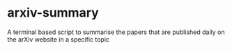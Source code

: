 # arxiv-summary
A terminal based script to summarise the papers that are published daily on the arXiv website in a specific topic
